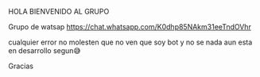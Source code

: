 HOLA BIENVENIDO AL GRUPO


Grupo de watsap https://chat.whatsapp.com/K0dhp85NAkm31eeTndOVhr


cualquier error no molesten que no ven que soy bot y no se nada aun esta en desarrollo segun😅

Gracias
